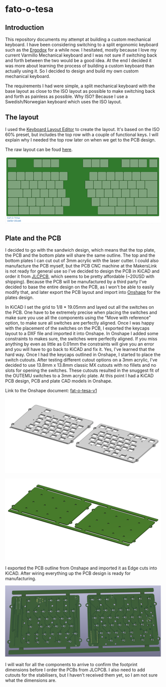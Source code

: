 # fato-o-tesa

## Introduction
This repository documents my attempt at building a custom mechanical keyboard. I have been considering switching to a split ergonomic keyboard such as the [Ergodox](https://ergodox-ez.com/) for a while now.
I hesitated, mostly because I love my current Varmillo Mechanical keyboard and I was not sure if switching back and forth between the two would be a good idea. At the end I decided it was more about learning the process of building a custom keyboard than actually using it. So I decided to design and build my own custom mechanical keyboard.

The requirements I had were simple, a split mechanical keyboard with the base layout as close to the ISO layout as possible to make switching back and forth as painless as possible. Why ISO? Because I use a Swedish/Norwegian keyboard which uses the ISO layout.

## The layout
I used the [Keyboard Layout Editor](http://www.keyboard-layout-editor.com/) to create the layout. It's based on the ISO 60% preset, but includes the top row with a couple of functional keys. I will explain why I needed the top row later on when we get to the PCB design.

The raw layout can be foud [here](layouts/layout.kle).

![Layout](docs/assets/fat-o-tesa-layout.png)

## Plate and the PCB
I decided to go with the sandwich design, which means that the top plate, the PCB and the bottom plate will share the same outline.
The top and the bottom plates I can cut out of 3mm acrylic with the laser cutter. I could also manufacture the PCB myself, but the PCB CNC machine at the MakersLink is not ready for general use so I've decided to design the PCB in KiCAD and order it from [JLCPCB](https://jlcpcb.com/), which seems to be pretty affordable (~20USD with shipping). Because the PCB will be manufactured by a third party I've decided to base the entire design on the PCB, as I won't be able to easily modify that, and later export the PCB layout and import into [Onshape](https://cad.onshape.com) for the plates design.

In KiCAD I set the grid to 1/8 * 19.05mm and layed out all the switches on the PCB. One have to be extremely precise when placing the switches and make sure you use all the components using the "Move with reference" option, to make sure all switches are perfectly aligned.
Once I was happy with the placement of the switches on the PCB, I exported the keycaps layout to a DXF file and imported it into Onshape. In Onshape I added some constraints to makes sure, the switches were perfectly aligned. If you miss anything by even as little as 0.01mm the constraints will give you an error and you will have to go back to KiCAD and fix it. Yes, I've learned that the hard way. Once I had the keycaps outlined in Onshape, I started to place the switch cutouts. After testing different cutout options on a 3mm acrylic, I've decided to use 13.8mm x 13.8mm classic MX cutouts with no fillets and no slots for opening the switches. These cutouts resulted in the snuggest fit of the OUTEMU switches to a 3mm acrylic plate. At this point I had a KiCAD PCB design, PCB and plate CAD models in Onshape.

Link to the Onshape document: [fat-o-tesa-v1](https://cad.onshape.com/documents/4cd495c87c7dda10663811d2/w/b5d95b47f52db33ad3f41531/e/3e70d648d0571f67e1f8d256?renderMode=0&uiState=657f0b6864fd316c9ab080da)

![Top Plate](docs/assets/top-plate-render.png)

![PCB](docs/assets/pcb-render.png)

I exported the PCB outline from Onshape and imported it as Edge cuts into KiCAD. After wiring everything up the PCB design is ready for manufacturing.

![PCB](docs/assets/pcb-kicad.png)

I will wait for all the components to arrive to confirm the footprint dimensions before I order the PCBs from JLCPCB. I also need to add cutouts for the stabilisers, but I haven't received them yet, so I am not sure what the dimensions are.

